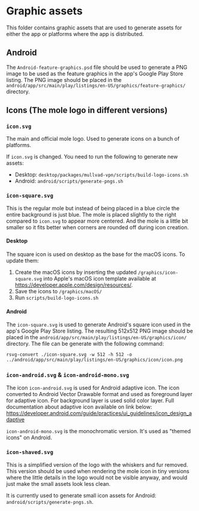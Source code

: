 # Graphic assets

This folder contains graphic assets that are used to generate assets for either the app or platforms
where the app is distributed.

## Android

The `Android-feature-graphics.psd` file should be used to generate a PNG image to be used as the
feature graphics in the app's Google Play Store listing. The PNG image should be placed in the
`android/app/src/main/play/listings/en-US/graphics/feature-graphics/` directory.

## Icons (The mole logo in different versions)

### `icon.svg`

The main and official mole logo. Used to generate icons on a bunch of platforms.

If `icon.svg` is changed. You need to run the following to generate new assets:
* Desktop: `desktop/packages/mullvad-vpn/scripts/build-logo-icons.sh`
* Android: `android/scripts/generate-pngs.sh`

### `icon-square.svg`

This is the regular mole but instead of being placed in a blue circle the entire background is just blue.
The mole is placed slightly to the right compared to `icon.svg` to appear more centered. And the mole
is a little bit smaller so it fits better when corners are rounded off during icon creation.

#### Desktop

The square icon is used on desktop as the base for the macOS icons. To update them:

1. Create the macOS icons by inserting the updated `/graphics/icon-square.svg` into Apple's macOS
icon template available at https://developer.apple.com/design/resources/.
1. Save the icons to `/graphics/macOS/`
1. Run `scripts/build-logo-icons.sh`

#### Android

The `icon-square.svg` is used to generate Android's square icon used in the app's Google Play Store
listing. The resulting 512x512 PNG image should be placed in the
`android/app/src/main/play/listings/en-US/graphics/icon/` directory. The file can be generate with the
following command:

```
rsvg-convert ./icon-square.svg -w 512 -h 512 -o ../android/app/src/main/play/listings/en-US/graphics/icon/icon.png
```

### `icon-android.svg` & `icon-android-mono.svg`

The icon `icon-android.svg` is used for Android adaptive icon. The icon converted to
Android Vector Drawable format and used as foreground layer for adaptive icon. For background layer is used
solid color layer. Full documentation about adaptive icon available on link below:
https://developer.android.com/guide/practices/ui_guidelines/icon_design_adaptive

`icon-android-mono.svg` is the monochromatic version. It's used as "themed icons" on Android.

### `icon-shaved.svg`

This is a simplified version of the logo with the whiskers and fur removed. This version should be used
when rendering the mole icon in tiny versions where the little details in the logo would not be visible
anyway, and would just make the small assets look less clean.

It is currently used to generate small icon assets for Android: `android/scripts/generate-pngs.sh`.
